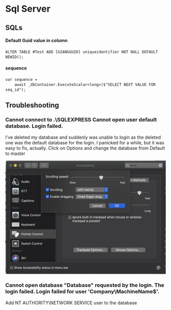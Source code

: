 # Sql Server

## SQLs

#### Default Guid value in column

```text
ALTER TABLE #Test ADD [GIANGGUID] uniqueidentifier NOT NULL DEFAULT NEWID();
```

#### sequence

```text
var sequence = 
    await _dbContainer.ExecuteScalar<long>($"SELECT NEXT VALUE FOR seq_id");
```

## Troubleshooting

### Cannot connect to .\SQLEXPRESS  Cannot open user default database. Login failed.

I've deleted my database and suddenly was unable to login as the deleted one was the default database for the login. I panicked for a while, but it was easy to fix, actually. Click on Options and change the database from Default to master

![](.gitbook/assets/image%20%2812%29.png)

### Cannot open database "Database" requested by the login. The login failed. Login failed for user 'Company\MachineName$'.

Add NT AUTHORITY\NETWORK SERVICE user to the database

